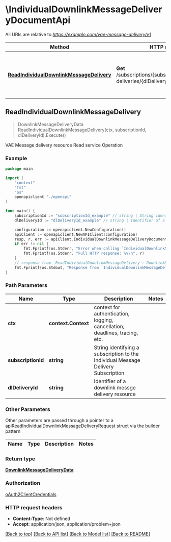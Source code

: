 # \IndividualDownlinkMessageDeliveryDocumentApi

All URIs are relative to *https://example.com/vae-message-delivery/v1*

Method | HTTP request | Description
------------- | ------------- | -------------
[**ReadIndividualDownlinkMessageDelivery**](IndividualDownlinkMessageDeliveryDocumentApi.md#ReadIndividualDownlinkMessageDelivery) | **Get** /subscriptions/{subscriptionId}/message-deliveries/{dlDeliveryId} | VAE Message delivery resource Read service Operation



## ReadIndividualDownlinkMessageDelivery

> DownlinkMessageDeliveryData ReadIndividualDownlinkMessageDelivery(ctx, subscriptionId, dlDeliveryId).Execute()

VAE Message delivery resource Read service Operation

### Example

```go
package main

import (
    "context"
    "fmt"
    "os"
    openapiclient "./openapi"
)

func main() {
    subscriptionId := "subscriptionId_example" // string | String identifying a subscription to the Individual Message Delivery Subscription
    dlDeliveryId := "dlDeliveryId_example" // string | Identifier of a downlink messge delivery resource

    configuration := openapiclient.NewConfiguration()
    apiClient := openapiclient.NewAPIClient(configuration)
    resp, r, err := apiClient.IndividualDownlinkMessageDeliveryDocumentApi.ReadIndividualDownlinkMessageDelivery(context.Background(), subscriptionId, dlDeliveryId).Execute()
    if err != nil {
        fmt.Fprintf(os.Stderr, "Error when calling `IndividualDownlinkMessageDeliveryDocumentApi.ReadIndividualDownlinkMessageDelivery``: %v\n", err)
        fmt.Fprintf(os.Stderr, "Full HTTP response: %v\n", r)
    }
    // response from `ReadIndividualDownlinkMessageDelivery`: DownlinkMessageDeliveryData
    fmt.Fprintf(os.Stdout, "Response from `IndividualDownlinkMessageDeliveryDocumentApi.ReadIndividualDownlinkMessageDelivery`: %v\n", resp)
}
```

### Path Parameters


Name | Type | Description  | Notes
------------- | ------------- | ------------- | -------------
**ctx** | **context.Context** | context for authentication, logging, cancellation, deadlines, tracing, etc.
**subscriptionId** | **string** | String identifying a subscription to the Individual Message Delivery Subscription | 
**dlDeliveryId** | **string** | Identifier of a downlink messge delivery resource | 

### Other Parameters

Other parameters are passed through a pointer to a apiReadIndividualDownlinkMessageDeliveryRequest struct via the builder pattern


Name | Type | Description  | Notes
------------- | ------------- | ------------- | -------------



### Return type

[**DownlinkMessageDeliveryData**](DownlinkMessageDeliveryData.md)

### Authorization

[oAuth2ClientCredentials](../README.md#oAuth2ClientCredentials)

### HTTP request headers

- **Content-Type**: Not defined
- **Accept**: application/json, application/problem+json

[[Back to top]](#) [[Back to API list]](../README.md#documentation-for-api-endpoints)
[[Back to Model list]](../README.md#documentation-for-models)
[[Back to README]](../README.md)

